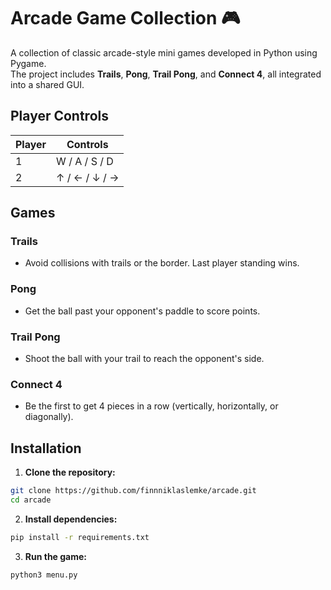 # Arcade Game Collection 🎮

A collection of classic arcade-style mini games developed in Python using Pygame.  
The project includes **Trails**, **Pong**, **Trail Pong**, and **Connect 4**, all integrated into a shared GUI.  

## Player Controls
| Player | Controls |
|--------|----------|
| 1      | W / A / S / D |
| 2      | ↑ / ← / ↓ / → |

## Games

### Trails
- Avoid collisions with trails or the border. Last player standing wins.

### Pong
- Get the ball past your opponent's paddle to score points.

### Trail Pong
- Shoot the ball with your trail to reach the opponent's side.

### Connect 4
- Be the first to get 4 pieces in a row (vertically, horizontally, or diagonally).

## Installation

1. **Clone the repository:**
```bash
git clone https://github.com/finnniklaslemke/arcade.git
cd arcade
```

2. **Install dependencies:**
```bash
pip install -r requirements.txt
```

3. **Run the game:**
```bash
python3 menu.py
```



